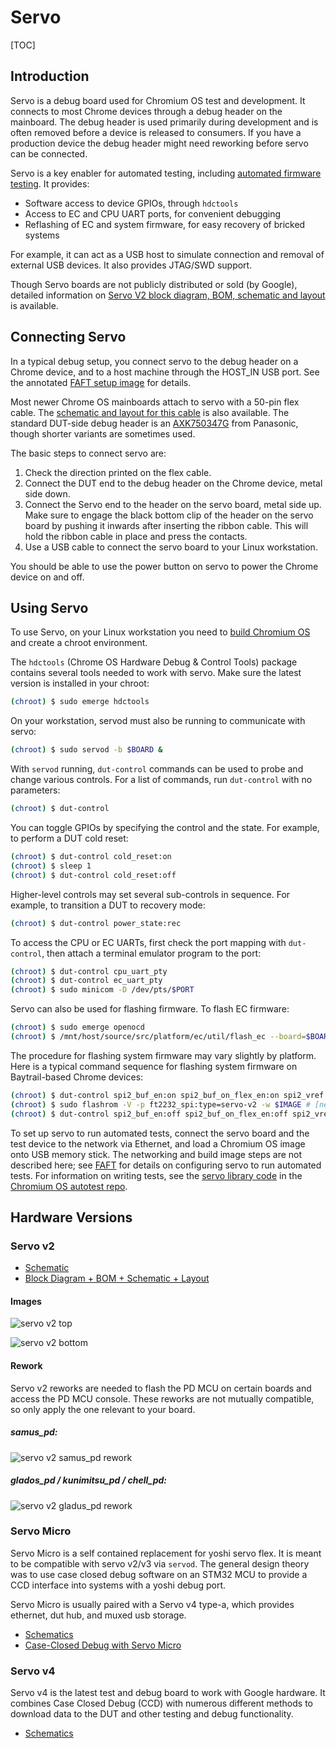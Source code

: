 # Servo

[TOC]

## Introduction

Servo is a debug board used for Chromium OS test and development. It connects to
most Chrome devices through a debug header on the mainboard. The debug header is
used primarily during development and is often removed before a device is
released to consumers. If you have a production device the debug header might
need reworking before servo can be connected.

Servo is a key enabler for automated testing, including
[automated firmware testing][FAFT]. It provides:

*   Software access to device GPIOs, through `hdctools`
*   Access to EC and CPU UART ports, for convenient debugging
*   Reflashing of EC and system firmware, for easy recovery of bricked systems

For example, it can act as a USB host to simulate connection and removal of
external USB devices. It also provides JTAG/SWD support.

Though Servo boards are not publicly distributed or sold (by Google), detailed
information on [Servo V2 block diagram, BOM, schematic and layout] is available.

## Connecting Servo

In a typical debug setup, you connect servo to the debug header on a Chrome
device, and to a host machine through the HOST_IN USB port. See the annotated
[FAFT setup image] for details.

Most newer Chrome OS mainboards attach to servo with a 50-pin flex cable. The
[schematic and layout for this cable][yoshi_flex] is also available. The
standard DUT-side debug header is an [AXK750347G] from Panasonic, though shorter
variants are sometimes used.

The basic steps to connect servo are:

1.  Check the direction printed on the flex cable.
1.  Connect the DUT end to the debug header on the Chrome device, metal side
    down.
1.  Connect the Servo end to the header on the servo board, metal side up. Make
    sure to engage the black bottom clip of the header on the servo board by
    pushing it inwards after inserting the ribbon cable. This will hold the
    ribbon cable in place and press the contacts.
1.  Use a USB cable to connect the servo board to your Linux workstation.

You should be able to use the power button on servo to power the Chrome device
on and off.

## Using Servo

To use Servo, on your Linux workstation you need to
[build Chromium OS][developer_guide] and create a chroot environment.

The `hdctools` (Chrome OS Hardware Debug & Control Tools) package contains
several tools needed to work with servo. Make sure the latest version is
installed in your chroot:

```bash
(chroot) $ sudo emerge hdctools
```

On your workstation, servod must also be running to communicate with servo:

```bash
(chroot) $ sudo servod -b $BOARD &
```

With `servod` running, `dut-control` commands can be used to probe and change
various controls. For a list of commands, run `dut-control` with no parameters:

```bash
(chroot) $ dut-control
```

You can toggle GPIOs by specifying the control and the state. For example, to
perform a DUT cold reset:

```bash
(chroot) $ dut-control cold_reset:on
(chroot) $ sleep 1
(chroot) $ dut-control cold_reset:off
```

Higher-level controls may set several sub-controls in sequence. For example, to
transition a DUT to recovery mode:

```bash
(chroot) $ dut-control power_state:rec
```

To access the CPU or EC UARTs, first check the port mapping with `dut-control`,
then attach a terminal emulator program to the port:

```bash
(chroot) $ dut-control cpu_uart_pty
(chroot) $ dut-control ec_uart_pty
(chroot) $ sudo minicom -D /dev/pts/$PORT
```

Servo can also be used for flashing firmware. To flash EC firmware:

```bash
(chroot) $ sudo emerge openocd
(chroot) $ /mnt/host/source/src/platform/ec/util/flash_ec --board=$BOARD --image=$IMAGE
```

The procedure for flashing system firmware may vary slightly by platform. Here
is a typical command sequence for flashing system firmware on Baytrail-based
Chrome devices:

```bash
(chroot) $ dut-control spi2_buf_en:on spi2_buf_on_flex_en:on spi2_vref:pp1800 cold_reset:on
(chroot) $ sudo flashrom -V -p ft2232_spi:type=servo-v2 -w $IMAGE # [need to change for each servo type]
(chroot) $ dut-control spi2_buf_en:off spi2_buf_on_flex_en:off spi2_vref:off cold_reset:off
```

To set up servo to run automated tests, connect the servo board and the test
device to the network via Ethernet, and load a Chromium OS image onto USB memory
stick. The networking and build image steps are not described here; see [FAFT]
for details on configuring servo to run automated tests. For information on
writing tests, see the [servo library code] in the [Chromium OS autotest repo].

## Hardware Versions

### Servo v2

*   [Schematic][servo_v2_schematic]
*   [Block Diagram + BOM + Schematic + Layout][servo_v2_diagram_layout]

#### Images

![servo v2 top](https://www.chromium.org/_/rsrc/1410554530438/chromium-os/servo/servo_v2_top.jpg)

![servo v2 bottom](https://www.chromium.org/_/rsrc/1410554549536/chromium-os/servo/servo_v2_bot.jpg)

#### Rework

Servo v2 reworks are needed to flash the PD MCU on certain boards and access
the PD MCU console. These reworks are not mutually compatible, so only apply
the one relevant to your board.

##### samus_pd:

![servo v2 samus_pd rework](https://www.chromium.org/chromium-os/servo/image00.jpg)

##### glados_pd / kunimitsu_pd / chell_pd:

![servo v2 gladus_pd rework](https://www.chromium.org/_/rsrc/1446080772852/chromium-os/servo/IMG_20151019_085815%20%281%29%20%281%29.jpg)

### Servo Micro

Servo Micro is a self contained replacement for yoshi servo flex. It is meant to
be compatible with servo v2/v3 via `servod`. The general design theory was to
use case closed debug software on an STM32 MCU to provide a CCD interface into
systems with a yoshi debug port.

Servo Micro is usually paired with a Servo v4 type-a, which provides ethernet,
dut hub, and muxed usb storage.

*   [Schematics][servo_micro_schematics]
*   [Case-Closed Debug with Servo Micro][servo_micro_ccd]

### Servo v4

Servo v4 is the latest test and debug board to work with Google hardware. It
combines Case Closed Debug (CCD) with numerous different methods to download
data to the DUT and other testing and debug functionality.

*   [Schematics][servo_v4_schematic]

[FAFT]: https://www.chromium.org/for-testers/faft
[Servo V2 block diagram, BOM, schematic and layout]: https://www.chromium.org/chromium-os/servo/chromium_os_servo_v2.tar.gz
[AXK750347G]: http://www3.panasonic.biz/ac/ae/search_num/index.jsp?c=detail&part_no=AXK750347G
[FAFT setup image]: https://www.chromium.org/for-testers/faft/Servo2_with_labels.jpg
[yoshi_flex]: https://www.chromium.org/chromium-os/servo/chromium_os_yoshi_flex.tar.gz
[developer_guide]: https://chromium.googlesource.com/chromiumos/docs/+/master/developer_guide.md
[servo library code]: https://chromium.googlesource.com/chromiumos/third_party/autotest/+/master/server/cros/servo/
[Chromium OS autotest repo]: https://chromium.googlesource.com/chromiumos/third_party/autotest
[servo_v2_schematic]: https://www.chromium.org/chromium-os/servo/810-10010-03_20120227_servo_SCH_0.pdf
[servo_v2_diagram_layout]: https://commondatastorage.googleapis.com/chromeos-localmirror/distfiles/chromium_os_servo_v2.tar.gz
[servo_micro_schematics]: https://docs.google.com/viewer?a=v&pid=sites&srcid=Y2hyb21pdW0ub3JnfGRldnxneDo2Njk1MGFiOTRkY2E5MGM5
[servo_micro_ccd]: https://chromium.googlesource.com/chromiumos/platform/ec/+/master/board/servo_micro/ccd.md
[servo_v4_schematic]: https://docs.google.com/a/chromium.org/viewer?a=v&pid=sites&srcid=Y2hyb21pdW0ub3JnfGRldnxneDo1ZmQ5NjFmMGZlZjFiYjk5

